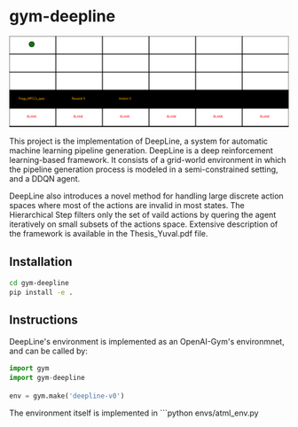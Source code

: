 # gym-deepline
![](render.gif)

This project is the implementation of DeepLine, a system for automatic machine learning pipeline generation. 
DeepLine is a deep reinforcement learning-based framework. It consists of a grid-world environment in which the pipeline generation process is modeled in a semi-constrained setting, and a DDQN agent.

DeepLine also introduces a novel method for handling large discrete action spaces where most of the actions are invalid in most states. The Hierarchical Step filters only the set of vaild actions by quering the agent iteratively on small subsets of the actions space. 
Extensive description of the framework is available in the Thesis_Yuval.pdf file.

## Installation

```bash
cd gym-deepline
pip install -e .
```

## Instructions
DeepLine's environment is implemented as an OpenAI-Gym's environmnet, and can be called by:
```python
import gym
import gym-deepline

env = gym.make('deepline-v0')
```

The environment itself is implemented in ```python
envs/atml_env.py
```

